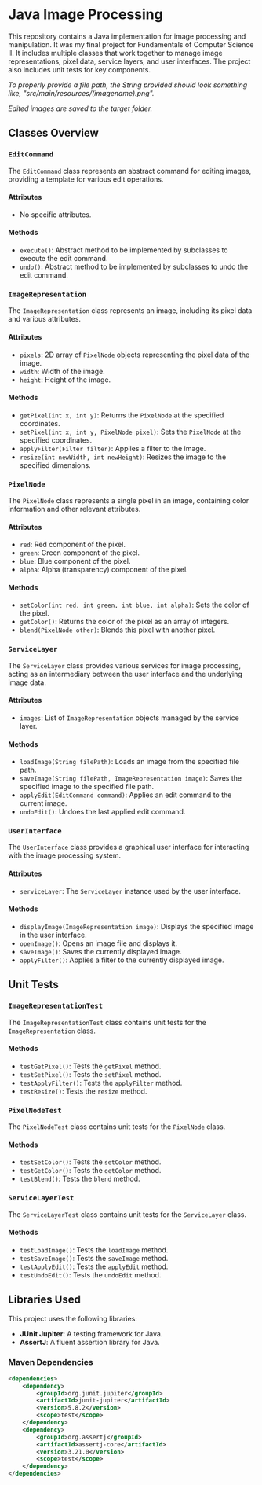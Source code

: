 # Java Image Processing

This repository contains a Java implementation for image processing and manipulation. It was my final project for Fundamentals of Computer Science II. It includes multiple classes that work together to manage image representations, pixel data, service layers, and user interfaces. The project also includes unit tests for key components.

*To properly provide a file path, the String provided should look something like, "src/main/resources/(imagename).png".*

*Edited images are saved to the target folder.*

## Classes Overview

### `EditCommand`

The `EditCommand` class represents an abstract command for editing images, providing a template for various edit operations.

#### Attributes
- No specific attributes.

#### Methods
- `execute()`: Abstract method to be implemented by subclasses to execute the edit command.
- `undo()`: Abstract method to be implemented by subclasses to undo the edit command.

### `ImageRepresentation`

The `ImageRepresentation` class represents an image, including its pixel data and various attributes.

#### Attributes
- `pixels`: 2D array of `PixelNode` objects representing the pixel data of the image.
- `width`: Width of the image.
- `height`: Height of the image.

#### Methods
- `getPixel(int x, int y)`: Returns the `PixelNode` at the specified coordinates.
- `setPixel(int x, int y, PixelNode pixel)`: Sets the `PixelNode` at the specified coordinates.
- `applyFilter(Filter filter)`: Applies a filter to the image.
- `resize(int newWidth, int newHeight)`: Resizes the image to the specified dimensions.

### `PixelNode`

The `PixelNode` class represents a single pixel in an image, containing color information and other relevant attributes.

#### Attributes
- `red`: Red component of the pixel.
- `green`: Green component of the pixel.
- `blue`: Blue component of the pixel.
- `alpha`: Alpha (transparency) component of the pixel.

#### Methods
- `setColor(int red, int green, int blue, int alpha)`: Sets the color of the pixel.
- `getColor()`: Returns the color of the pixel as an array of integers.
- `blend(PixelNode other)`: Blends this pixel with another pixel.

### `ServiceLayer`

The `ServiceLayer` class provides various services for image processing, acting as an intermediary between the user interface and the underlying image data.

#### Attributes
- `images`: List of `ImageRepresentation` objects managed by the service layer.

#### Methods
- `loadImage(String filePath)`: Loads an image from the specified file path.
- `saveImage(String filePath, ImageRepresentation image)`: Saves the specified image to the specified file path.
- `applyEdit(EditCommand command)`: Applies an edit command to the current image.
- `undoEdit()`: Undoes the last applied edit command.

### `UserInterface`

The `UserInterface` class provides a graphical user interface for interacting with the image processing system.

#### Attributes
- `serviceLayer`: The `ServiceLayer` instance used by the user interface.

#### Methods
- `displayImage(ImageRepresentation image)`: Displays the specified image in the user interface.
- `openImage()`: Opens an image file and displays it.
- `saveImage()`: Saves the currently displayed image.
- `applyFilter()`: Applies a filter to the currently displayed image.

## Unit Tests

### `ImageRepresentationTest`

The `ImageRepresentationTest` class contains unit tests for the `ImageRepresentation` class.

#### Methods
- `testGetPixel()`: Tests the `getPixel` method.
- `testSetPixel()`: Tests the `setPixel` method.
- `testApplyFilter()`: Tests the `applyFilter` method.
- `testResize()`: Tests the `resize` method.

### `PixelNodeTest`

The `PixelNodeTest` class contains unit tests for the `PixelNode` class.

#### Methods
- `testSetColor()`: Tests the `setColor` method.
- `testGetColor()`: Tests the `getColor` method.
- `testBlend()`: Tests the `blend` method.

### `ServiceLayerTest`

The `ServiceLayerTest` class contains unit tests for the `ServiceLayer` class.

#### Methods
- `testLoadImage()`: Tests the `loadImage` method.
- `testSaveImage()`: Tests the `saveImage` method.
- `testApplyEdit()`: Tests the `applyEdit` method.
- `testUndoEdit()`: Tests the `undoEdit` method.

## Libraries Used

This project uses the following libraries:

- **JUnit Jupiter**: A testing framework for Java.
- **AssertJ**: A fluent assertion library for Java.

### Maven Dependencies

```xml
<dependencies>
    <dependency>
        <groupId>org.junit.jupiter</groupId>
        <artifactId>junit-jupiter</artifactId>
        <version>5.8.2</version>
        <scope>test</scope>
    </dependency>
    <dependency>
        <groupId>org.assertj</groupId>
        <artifactId>assertj-core</artifactId>
        <version>3.21.0</version>
        <scope>test</scope>
    </dependency>
</dependencies>